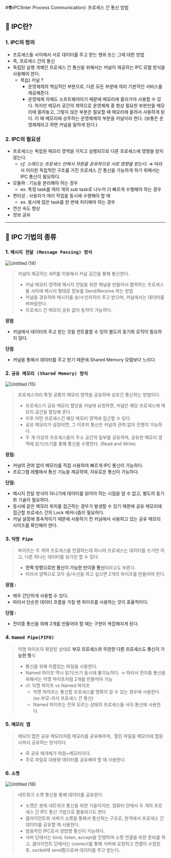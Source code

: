 #📚IPC(Inter Process Communication): 프로세스 간 통신 방법

## 🌟 IPC란?

### 1. IPC의 정의

- 프로세스들 사이에서 서로 데이터를 주고 받는 행위 또는 그에 대한 방법
- 즉, 프로세스 간의 통신
- 독립된 실행 개체인 프로세스 간 통신을 위해서는 커널이 제공하는 IPC 모델 방식을 사용해야 한다.
  - 복습) 커널 ?
    - 운영체제의 핵심적인 부분으로, 다른 모든 부분에 여러 기본적인 서비스를 제공해준다.
    - 운영체제 자체도 소프트웨어이기 때문에 메모리에 올라가야 사용할 수 있다. 하지만 메모리 공간의 제약으로 운영체제 중 항상 필요한 부분만을 메모리에 올려놓고, 그렇지 않은 부분은 필요할 때 메모리에 올려서 사용하게 된다. 이 때 메모리에 상주하는 운영체제의 부분을 커널이라 한다. (보통은 운영체제라고 하면 커널을 말하게 된다.)

### 2. IPC의 필요성

- 프로세스는 독립된 메모리 영역을 가지고 실행되므로 다른 프로세스에 영향을 받지 않는다.
  - _cf. 스레드는 프로세스 안에서 자원을 공유하므로 서로 영향을 받는다._
  ⇒ 따라서 이러한 독립적인 구조를 가진 프로세스 간 통신을 가능하게 하기 위해서는 IPC 통신이 필요하다.
- 모듈화 : 기능을 분리해야 하는 경우
  - ex. 특정 task를 여러 개의 sub task로 나누어 더 빠르게 수행해야 하는 경우
- 편리성 : 사용자가 여러 작업을 동시에 수행해야 할 때
  - ex. 동시에 많은 task를 한 번에 처리해야 하는 경우
- 연산 속도 향상
- 정보 공유

---

## 🌟 IPC 기법의 종류

### 1. `메시지 전달 (Message Passing) 방식`

![Untitled (14)](https://github.com/do-sopt-cs-study/CS-Yeonseo/assets/77691829/ff8b6e5e-13c1-457a-bd65-c487a109dbf4)

> 커널이 제공하는 API를 이용해서 커널 공간을 통해 통신한다.
>
> - 커널 메모리 영역에 메시지 전달을 위한 채널을 만들어서 협력하는 프로세스들 사이에 메시지 형태로 정보를 Send/Receive 하는 방법
> - 커널을 경유하여 메시지를 송/수신자끼리 주고 받으며, 커널에서는 데이터를 버퍼링한다.
> - 프로세스 간 메모리 공유 없이 동작이 가능하다.

**장점**

- 커널에서 데이터의 주고 받는 것을 컨트롤할 수 있어 별도의 동기화 로직이 필요하지 않다.

**단점**

- 커널을 통해서 데이터를 주고 받기 때문에 Shared Memory 모델보다 느리다.

### 2. `공유 메모리 (Shared Memory) 방식`

![Untitled (15)](https://github.com/do-sopt-cs-study/CS-Yeonseo/assets/77691829/32ddeaad-ae85-46d4-9d8f-ec2fd9328958)

> 프로세스끼리 특정 공통의 메모리 영역을 공유하며 상호간 통신하는 방법이다.
>
> - 프로세스가 공유 메모리 할당을 커널에 요청하면, 커널은 해당 프로세스에 메모리 공간을 할당해 준다.
> - 이후 어떤 프로세스건 해당 메모리 영역에 접근할 수 있다.
> - 공유 메모리가 설정되면, 그 이후의 통신은 커널의 관여 없이 진행이 가능하다.
> - 두 개 이상의 프로세스들이 주소 공간의 일부를 공유하며, 공유한 메모리 영역에 읽기/쓰기를 통해 통신을 수행한다. (Read and Write)

**장점:**

- 커널의 관여 없이 메모리를 직접 사용하여 빠르게 IPC 통신이 가능하다.
- 프로그램 레벨에서 통신 기능을 제공하여, 자유로운 통신이 가능하다.

**단점:**

- 메시지 전달 방식이 아니기에 데이터를 읽어야 하는 시점을 알 수 없고, 별도의 동기화 기술이 필요하다.
- 동시에 같은 메모리 위치를 접근하는 경우가 발생할 수 있기 때문에 공유 메모리에 접근할 프로세스 간의 Lock 메커니즘이 필요하다.
- 커널 설정에 종속적이기 때문에 사용하기 전 커널에서 사용하고 있는 공유 메모리 사이즈를 확인해야 한다.

### 3. `익명 Pipe`

> 파이프는 두 개의 프로세스를 연결하는데 하나의 프로세스는 데이터를 쓰기만 하고, 다른 하나는 데이터를 읽기만 할 수 있다.
>
> - **한쪽 방향으로만 통신이 가능한 반이중 통신**이라고도 부른다.
> - 따라서 양쪽으로 모두 송/수신을 하고 싶으면 2개의 파이프를 만들어야 한다.

**장점 :**

- 매우 간단하게 사용할 수 있다.
- 따라서 단순한 데이터 흐름을 가질 땐 파이프를 사용하는 것이 효율적이다.

**단점 :**

- 전이중 통신을 위해 2개를 만들어야 할 때는 구현이 복잡해지게 된다.

### 4. `Named Pipe(FIFO)`

> 익명 파이프의 확장된 상태로 **부모 프로세스와 무관한 다른 프로세스도 통신이 가능한 형**식
>
> - 통신을 위해 이름있는 파일을 사용한다.
> - Named 파이프 역시 읽기/쓰기 동시에 불가능하다.
>   → 따라서 전이중 통신을 위해서는 익명 파이프처럼 2개를 만들어야 가능
> - cf. 익명 파이프 vs Named 파이프
>   - 익명 파이프는 통신할 프로세스를 명확히 알 수 있는 경우에 사용한다. (ex.부모-자식 프로세스 간 통신)
>   - Named 파이프는 전혀 모르는 상태의 프로세스들 사이 통신에 사용한다.

### 5. `메모리 맵`

> 메모리 맵은 공유 메모리처럼 메모리를 공유해주며,  열린 파일을 메모리에 맵핑시켜서 공유하는 방식이다.
>
> - 즉 공유 매개체가 파일+메모리이다.
> - 주로 파일로 대용량 데이터를 공유해야 할 때 사용한다.

### 6. `소켓`

![Untitled (16)](https://github.com/do-sopt-cs-study/CS-Yeonseo/assets/77691829/6f53fd74-0189-4899-8aff-aff08c05d871)

> 네트워크 소켓 통신을 통해 데이터를 공유한다.
>
> - 소켓은 본래 네트워크 통신을 위한 기술이지만, 컴퓨터 안에서 두 개의 프로세스 간 IPC 통신 기법으로 활용되기도 한다
> - 클라이언트와 서버가 소켓을 통해서 통신하는 구조로, 원격에서 프로세스 간 데이터를 공유할 때 사용한다.
> - 범용적인 IPC로서 양방향 통신이 가능하다.
> - 서버 단에서는 bind, listen, accept을 진행하여 소켓 연결을 위한 준비를 하고,
>   클라이언트 단에서는 connect를 통해 서버에 요청하고 연결이 수립된 후, socket에 send함으로써 데이터를 주고 받는다.
